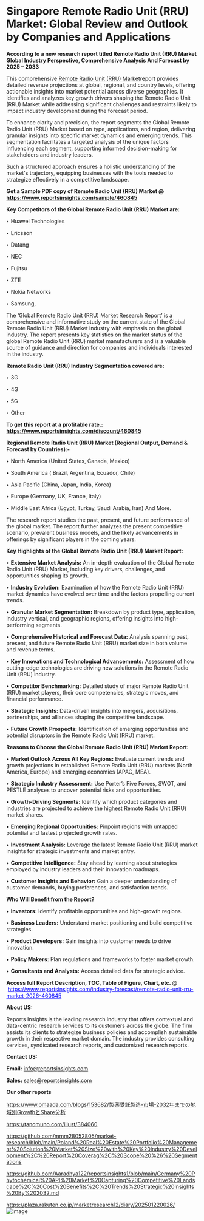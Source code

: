 # Singapore Remote Radio Unit (RRU) Market: Global Review and Outlook by Companies and Applications

<strong>According to a new research report titled Remote Radio Unit (RRU) Market Global Industry Perspective, Comprehensive Analysis And Forecast by 2025 – 2033</strong>

This comprehensive <a href=https://www.reportsinsights.com/sample/460845>Remote Radio Unit (RRU) Market</a>report provides detailed revenue projections at global, regional, and country levels, offering actionable insights into market potential across diverse geographies. It identifies and analyzes key growth drivers shaping the Remote Radio Unit (RRU) Market while addressing significant challenges and restraints likely to impact industry development during the forecast period.

To enhance clarity and precision, the report segments the Global Remote Radio Unit (RRU) Market based on type, applications, and region, delivering granular insights into specific market dynamics and emerging trends. This segmentation facilitates a targeted analysis of the unique factors influencing each segment, supporting informed decision-making for stakeholders and industry leaders.

Such a structured approach ensures a holistic understanding of the market's trajectory, equipping businesses with the tools needed to strategize effectively in a competitive landscape.

<strong>Get a Sample PDF copy of Remote Radio Unit (RRU) Market </strong><strong>@<a href=https://www.reportsinsights.com/sample/460845 style=color:#0000ff;> https://www.reportsinsights.com/sample/460845</a></strong></font>

<strong>Key Competitors of the Global Remote Radio Unit (RRU) Market are:</strong>

‣ Huawei Technologies

‣ Ericsson

‣ Datang

‣ NEC

‣ Fujitsu

‣ ZTE

‣ Nokia Networks

‣ Samsung,

The ‘Global Remote Radio Unit (RRU) Market Research Report’ is a comprehensive and informative study on the current state of the Global Remote Radio Unit (RRU) Market industry with emphasis on the global industry. The report presents key statistics on the market status of the global Remote Radio Unit (RRU) market manufacturers and is a valuable source of guidance and direction for companies and individuals interested in the industry.

<strong>Remote Radio Unit (RRU) Industry Segmentation covered are:</strong>

‣ 3G

‣ 4G

‣ 5G

‣ Other

<strong>To get this report at a profitable rate.: <a href=https://www.reportsinsights.com/discount/460845 style=color:#0000ff;>https://www.reportsinsights.com/discount/460845</a></strong></font>

<strong>Regional Remote Radio Unit (RRU) Market (Regional Output, Demand &amp; Forecast by Countries):-</strong>

• North America (United States, Canada, Mexico)

• South America ( Brazil, Argentina, Ecuador, Chile)

• Asia Pacific (China, Japan, India, Korea)

• Europe (Germany, UK, France, Italy)

• Middle East Africa (Egypt, Turkey, Saudi Arabia, Iran) And More.

The research report studies the past, present, and future performance of the global market. The report further analyzes the present competitive scenario, prevalent business models, and the likely advancements in offerings by significant players in the coming years.

<strong>Key Highlights of the Global Remote Radio Unit (RRU) Market Report:</strong>

• <strong>Extensive Market Analysis:</strong> An in-depth evaluation of the Global Remote Radio Unit (RRU) Market, including key drivers, challenges, and opportunities shaping its growth.

• <strong>Industry Evolution:</strong> Examination of how the Remote Radio Unit (RRU) market dynamics have evolved over time and the factors propelling current trends.

• <strong>Granular Market Segmentation:</strong> Breakdown by product type, application, industry vertical, and geographic regions, offering insights into high-performing segments.

• <strong>Comprehensive Historical and Forecast Data:</strong> Analysis spanning past, present, and future Remote Radio Unit (RRU) market size in both volume and revenue terms.

• <strong>Key Innovations and Technological Advancements:</strong> Assessment of how cutting-edge technologies are driving new solutions in the Remote Radio Unit (RRU) industry.

• <strong>Competitor Benchmarking:</strong> Detailed study of major Remote Radio Unit (RRU) market players, their core competencies, strategic moves, and financial performance.

• <strong>Strategic Insights:</strong> Data-driven insights into mergers, acquisitions, partnerships, and alliances shaping the competitive landscape.

• <strong>Future Growth Prospects:</strong> Identification of emerging opportunities and potential disruptors in the Remote Radio Unit (RRU) market.

<strong>Reasons to Choose the Global Remote Radio Unit (RRU) Market Report:</strong>

• <strong>Market Outlook Across All Key Regions:</strong> Evaluate current trends and growth projections in established Remote Radio Unit (RRU) markets (North America, Europe) and emerging economies (APAC, MEA).

• <strong>Strategic Industry Assessment:</strong> Use Porter’s Five Forces, SWOT, and PESTLE analyses to uncover potential risks and opportunities.

• <strong>Growth-Driving Segments:</strong> Identify which product categories and industries are projected to achieve the highest Remote Radio Unit (RRU) market shares.

• <strong>Emerging Regional Opportunities:</strong> Pinpoint regions with untapped potential and fastest projected growth rates.

• <strong>Investment Analysis:</strong> Leverage the latest Remote Radio Unit (RRU) market insights for strategic investments and market entry.

• <strong>Competitive Intelligence:</strong> Stay ahead by learning about strategies employed by industry leaders and their innovation roadmaps.

• <strong>Customer Insights and Behavior:</strong> Gain a deeper understanding of customer demands, buying preferences, and satisfaction trends.

<strong>Who Will Benefit from the Report?</strong>

• <strong>Investors:</strong> Identify profitable opportunities and high-growth regions.

• <strong>Business Leaders:</strong> Understand market positioning and build competitive strategies.

• <strong>Product Developers:</strong> Gain insights into customer needs to drive innovation.

• <strong>Policy Makers:</strong> Plan regulations and frameworks to foster market growth.

• <strong>Consultants and Analysts:</strong> Access detailed data for strategic advice.
</ul>
<strong>Access full Report Description, TOC, Table of Figure, Chart, etc. </strong>@  <a href=https://www.reportsinsights.com/industry-forecast/remote-radio-unit-rru-market-2026-460845 style=color:#0000ff;>https://www.reportsinsights.com/industry-forecast/remote-radio-unit-rru-market-2026-460845</a></font>

<strong><strong>About US</strong>:</strong>

Reports Insights is the leading research industry that offers contextual and data-centric research services to its customers across the globe. The firm assists its clients to strategize business policies and accomplish sustainable growth in their respective market domain. The industry provides consulting services, syndicated research reports, and customized research reports.

<strong>Contact US:</strong>

<p class=""""><b>Email:</b> <a href=mailto:info@reportsinsights.com>info@reportsinsights.com</a></p>
<p class=""""><b>Sales:</b> <a href=mailto:sales@reportsinsights.com>sales@reportsinsights.com</a></p>

<strong>Our other reports</strong>

<a href=https://www.omaada.com/blogs/153682/製薬受託製造-市場-2032年までの地域別GrowthとShare分析>https://www.omaada.com/blogs/153682/製薬受託製造-市場-2032年までの地域別GrowthとShare分析</a>

<a href=https://tanomuno.com/illust/384060>https://tanomuno.com/illust/384060</a>

<a href=https://github.com/mmm28052805/market-research/blob/main/Poland%20Real%20Estate%20Portfolio%20Management%20Solution%20Market%20Size%20with%20Key%20Industry%20Development%2C%20Report%20Coverag%2C%20Scope%20%26%20Segmentations>https://github.com/mmm28052805/market-research/blob/main/Poland%20Real%20Estate%20Portfolio%20Management%20Solution%20Market%20Size%20with%20Key%20Industry%20Development%2C%20Report%20Coverag%2C%20Scope%20%26%20Segmentations</a>

<a href=https://github.com/Aaradhya122/reportsinsights1/blob/main/Germany%20Phytochemical%20API%20Market%20Capturing%20Competitive%20Landscape%2C%20Cost%20Benefits%2C%20Trends%20Strategic%20Insights%20By%202032.md>https://github.com/Aaradhya122/reportsinsights1/blob/main/Germany%20Phytochemical%20API%20Market%20Capturing%20Competitive%20Landscape%2C%20Cost%20Benefits%2C%20Trends%20Strategic%20Insights%20By%202032.md</a>

<a href=https://plaza.rakuten.co.jp/marketresearch12/diary/202501220026/>https://plaza.rakuten.co.jp/marketresearch12/diary/202501220026/</a>
![image](https://github.com/user-attachments/assets/0bbe6fd9-a1d7-4689-b854-1e05f2717b9b)
